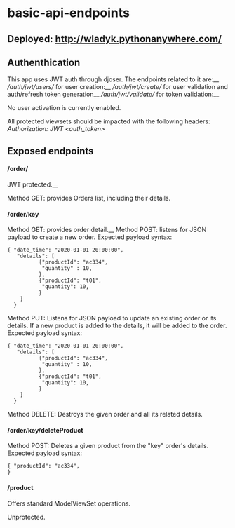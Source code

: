 # basic-api-endpoints

## Deployed: http://wladyk.pythonanywhere.com/

## Authenthication

This app uses JWT auth through djoser. The endpoints related to it are:__
_/auth/jwt/users/_ for user creation:__
_/auth/jwt/create/_ for user validation and auth/refresh token generation__
_/auth/jwt/validate/_ for token validation:__

No user activation is currently enabled.

All protected viewsets should be impacted with the following headers:
_Authorization: JWT <auth_token>_ 

## Exposed endpoints

#### /order/
JWT protected.__

Method GET: provides Orders list, including their details.

#### /order/key
Method GET: provides order detail.__
Method POST: listens for JSON payload to create a new order. Expected payload syntax:
```
{ "date_time": "2020-01-01 20:00:00",
   "details": [
          {"productId": "ac334",
           "quantity" : 10,
          },
          {"productId": "t01",
           "quantity": 10,
          }
    ]
  }
```
Method PUT: Listens for JSON payload to update an existing order or its details. If a new product is added to the details, it will be added to the order. Expected payload syntax: 
```
{ "date_time": "2020-01-01 20:00:00",
   "details": [
          {"productId": "ac334",
           "quantity" : 10,
          },
          {"productId": "t01",
           "quantity": 10,
          }
    ]
  }
```
Method DELETE: Destroys the given order and all its related details.

#### /order/key/deleteProduct
Method POST: Deletes a given product from the "key" order's details.
Expected payload syntax:

```
{ "productId": "ac334",
}
```
#### /product
Offers standard ModelViewSet operations.

Unprotected.


